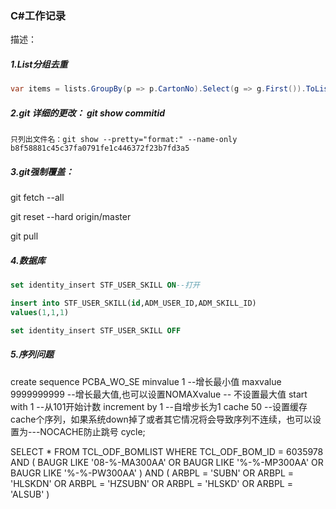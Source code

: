 ### C#工作记录
描述：
##### 1.List分组去重
```c#
var items = lists.GroupBy(p => p.CartonNo).Select(g => g.First()).ToList();
```

##### 2.git 详细的更改： git show commitid

```
只列出文件名：git show --pretty="format:" --name-only b8f58881c45c37fa0791fe1c446372f23b7fd3a5 
```

##### 3.git强制覆盖：

   git fetch --all

   git reset --hard origin/master

   git pull

##### 4.数据库

```sql
set identity_insert STF_USER_SKILL ON--打开

insert into STF_USER_SKILL(id,ADM_USER_ID,ADM_SKILL_ID)
values(1,1,1)

set identity_insert STF_USER_SKILL OFF
```

##### 5.序列问题

create sequence PCBA_WO_SE
minvalue 1  --增长最小值
maxvalue 9999999999  --增长最大值,也可以设置NOMAXvalue -- 不设置最大值
start with 1  --从101开始计数
increment by 1  --自增步长为1
cache 50  --设置缓存cache个序列，如果系统down掉了或者其它情况将会导致序列不连续，也可以设置为---NOCACHE防止跳号
cycle; 

SELECT * FROM TCL_ODF_BOMLIST
      WHERE TCL_ODF_BOM_ID = 6035978
         AND (
							BAUGR LIKE '08-%-MA300AA' OR
              BAUGR LIKE '%-%-MP300AA'  OR 
							BAUGR LIKE '%-%-PW300AA'
              )
        AND (
							ARBPL = 'SUBN' OR
							ARBPL = 'HLSKDN' OR
							ARBPL = 'HZSUBN' OR
							ARBPL = 'HLSKD' OR
							ARBPL = 'ALSUB'
						)